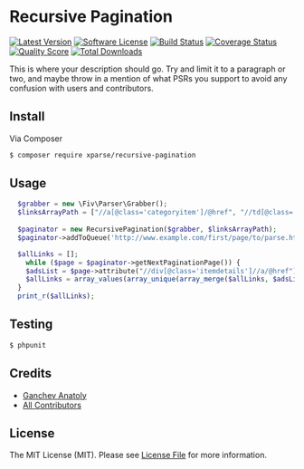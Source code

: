 # Recursive Pagination

[![Latest Version](https://img.shields.io/github/release/xparse/recursive-pagination.svg?style=flat-square)](https://github.com/xparse/recursive-pagination/releases)
[![Software License](https://img.shields.io/badge/license-MIT-brightgreen.svg?style=flat-square)](LICENSE.md)
[![Build Status](https://img.shields.io/travis/xparse/recursive-pagination/master.svg?style=flat-square)](https://travis-ci.org/xparse/recursive-pagination)
[![Coverage Status](https://img.shields.io/scrutinizer/coverage/g/xparse/recursive-pagination.svg?style=flat-square)](https://scrutinizer-ci.com/g/xparse/recursive-pagination/code-structure)
[![Quality Score](https://img.shields.io/scrutinizer/g/xparse/recursive-pagination.svg?style=flat-square)](https://scrutinizer-ci.com/g/xparse/recursive-pagination)
[![Total Downloads](https://img.shields.io/packagist/dt/xparse/recursive-pagination.svg?style=flat-square)](https://packagist.org/packages/xparse/recursive-pagination)

This is where your description should go. Try and limit it to a paragraph or two, and maybe throw in a mention of what
PSRs you support to avoid any confusion with users and contributors.

## Install

Via Composer

``` bash
$ composer require xparse/recursive-pagination
```

## Usage

```php
  $grabber = new \Fiv\Parser\Grabber();
  $linksArrayPath = ["//a[@class='categoryitem']/@href", "//td[@class='pagination']//a/@href"];
  
  $paginator = new RecursivePagination($grabber, $linksArrayPath);
  $paginator->addToQueue('http://www.example.com/first/page/to/parse.html');

  $allLinks = [];
    while ($page = $paginator->getNextPaginationPage()) {
    $adsList = $page->attribute("//div[@class='itemdetails']//a/@href")->getItems();
    $allLinks = array_values(array_unique(array_merge($allLinks, $adsList)));
  }
  print_r($allLinks);
```

## Testing

``` bash
$ phpunit
```

## Credits

- [Ganchev Anatoly](https://github.com/ganchclub)
- [All Contributors](https://github.com/xparse/recursive-pagination/contributors)

## License

The MIT License (MIT). Please see [License File](LICENSE.md) for more information.
